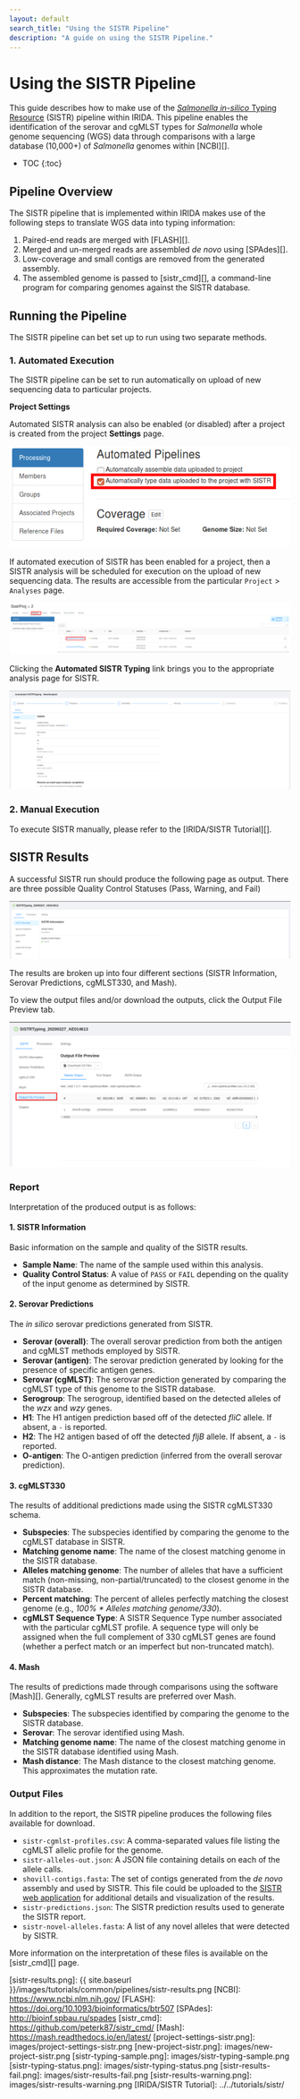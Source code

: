 ```yaml
---
layout: default
search_title: "Using the SISTR Pipeline"
description: "A guide on using the SISTR Pipeline."
---
```


# Using the SISTR Pipeline

This guide describes how to make use of the [*Salmonella in-silico* Typing Resource][sistr-web] (SISTR) pipeline within IRIDA. This pipeline enables the identification of the serovar and cgMLST types for *Salmonella* whole genome sequencing (WGS) data through comparisons with a large database (10,000+) of *Salmonella* genomes within [NCBI][].

* TOC
{:toc}

## Pipeline Overview

The SISTR pipeline that is implemented within IRIDA makes use of the following steps to translate WGS data into typing information:

1. Paired-end reads are merged with [FLASH][].
2. Merged and un-merged reads are assembled *de novo* using [SPAdes][].
3. Low-coverage and small contigs are removed from the generated assembly.
4. The assembled genome is passed to [sistr_cmd][], a command-line program for comparing genomes against the SISTR database.

## Running the Pipeline

The SISTR pipeline can bet set up to run using two separate methods.

### 1. Automated Execution

The SISTR pipeline can be set to run automatically on upload of new sequencing data to particular projects.

**Project Settings**

   Automated SISTR analysis can also be enabled (or disabled) after a project is created from the project **Settings** page.

   ![project-settings-sistr.png](images/project-settings-sistr.png)

If automated execution of SISTR has been enabled for a project, then a SISTR analysis will be scheduled for execution on the upload of new sequencing data.  The results are accessible from the particular `Project` > `Analyses` page.

![sistr-typing-analysis-page.png](images/sistr-typing-analysis-page.png)

Clicking the **Automated SISTR Typing** link brings you to the appropriate analysis page for SISTR.

![sistr-typing-status.png](images/sistr-typing-status.png)

### 2. Manual Execution

To execute SISTR manually, please refer to the [IRIDA/SISTR Tutorial][].

## SISTR Results

A successful SISTR run should produce the following page as output. There are three possible Quality Control Statuses (Pass, Warning, and Fail)

![sistr-results.png](images/sistr-results.png)

The results are broken up into four different sections (SISTR Information, Serovar Predictions, cgMLST330, and Mash).

To view the output files and/or download the outputs, click the Output File Preview tab.

![sistr-results-outputs.png](images/sistr-results-outputs.png)

### Report

Interpretation of the produced output is as follows:

#### 1. SISTR Information

Basic information on the sample and quality of the SISTR results.

* **Sample Name**: The name of the sample used within this analysis.
* **Quality Control Status**: A value of `PASS` or `FAIL` depending on the quality of the input genome as determined by SISTR.

#### 2. Serovar Predictions

The *in silico* serovar predictions generated from SISTR.

* **Serovar (overall)**: The overall serovar prediction from both the antigen and cgMLST methods employed by SISTR.
* **Serovar (antigen)**: The serovar prediction generated by looking for the presence of specific antigen genes.
* **Serovar (cgMLST)**: The serovar prediction generated by comparing the cgMLST type of this genome to the SISTR database.
* **Serogroup**: The serogroup, identified based on the detected alleles of the *wzx* and *wzy* genes.
* **H1**: The H1 antigen prediction based off of the detected *fliC* allele. If absent, a `-` is reported.
* **H2**: The H2 antigen based of off the detected *fljB* allele. If absent, a `-` is reported.
* **O-antigen**: The O-antigen prediction (inferred from the overall serovar prediction).

#### 3. cgMLST330

The results of additional predictions made using the SISTR cgMLST330 schema.

* **Subspecies**: The subspecies identified by comparing the genome to the cgMLST database in SISTR.
* **Matching genome name**: The name of the closest matching genome in the SISTR database.
* **Alleles matching genome**: The number of alleles that have a sufficient match (non-missing, non-partial/truncated) to the closest genome in the SISTR database.
* **Percent matching**: The percent of alleles perfectly matching the closest genome (e.g., _100% * Alleles matching genome/330_).
* **cgMLST Sequence Type**: A SISTR Sequence Type number associated with the particular cgMLST profile. A sequence type will only be assigned when the full complement of 330 cgMLST genes are found (whether a perfect match or an imperfect but non-truncated match).

#### 4. Mash

The results of predictions made through comparisons using the software [Mash][]. Generally, cgMLST results are preferred over Mash.

* **Subspecies**: The subspecies identified by comparing the genome to the SISTR database.
* **Serovar**: The serovar identified using Mash.
* **Matching genome name**: The name of the closest matching genome in the SISTR database identified using Mash.
* **Mash distance**: The Mash distance to the closest matching genome. This approximates the mutation rate.

### Output Files

In addition to the report, the SISTR pipeline produces the following files available for download.

* `sistr-cgmlst-profiles.csv`: A comma-separated values file listing the cgMLST allelic profile for the genome.
* `sistr-alleles-out.json`: A JSON file containing details on each of the allele calls.
* `shovill-contigs.fasta`: The set of contigs generated from the *de novo* assembly and used by SISTR.  This file could be uploaded to the [SISTR web application][sistr-web] for additional details and visualization of the results.
* `sistr-predictions.json`: The SISTR prediction results used to generate the SISTR report.
* `sistr-novel-alleles.fasta`: A list of any novel alleles that were detected by SISTR.

More information on the interpretation of these files is available on the [sistr_cmd][] page.

[sistr-web]: https://lfz.corefacility.ca/sistr-app/
[sistr-results.png]: {{ site.baseurl }}/images/tutorials/common/pipelines/sistr-results.png
[NCBI]: https://www.ncbi.nlm.nih.gov/
[FLASH]: https://doi.org/10.1093/bioinformatics/btr507
[SPAdes]: http://bioinf.spbau.ru/spades
[sistr_cmd]: https://github.com/peterk87/sistr_cmd/
[Mash]: https://mash.readthedocs.io/en/latest/
[project-settings-sistr.png]: images/project-settings-sistr.png
[new-project-sistr.png]: images/new-project-sistr.png
[sistr-typing-sample.png]: images/sistr-typing-sample.png
[sistr-typing-status.png]: images/sistr-typing-status.png
[sistr-results-fail.png]: images/sistr-results-fail.png
[sistr-results-warning.png]: images/sistr-results-warning.png
[IRIDA/SISTR Tutorial]: ../../tutorials/sistr/
